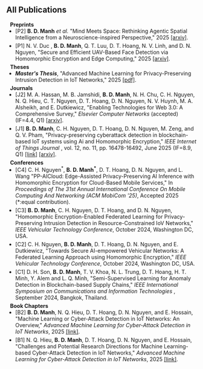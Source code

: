 ## All Publications <a id="all-pub"></a>
<!-- **************************************** Preprint start here **************************************** -->
<h4 style="margin:0 10px 0;"> Preprints</h4>
<ul style="margin:0 0 5px;">
<li><a><autocolor>
[P2] <strong>B. D. Manh</strong> <i>et al.</i> "Mind Meets Space: Rethinking Agentic Spatial Intelligence from a Neuroscience-inspired Perspective," 2025 <a href="https://arxiv.org/abs/2509.09154"> [arxiv]</a>.
</autocolor></a></li>
</ul>
<ul style="margin:0 0 5px;">
<li><a><autocolor>
[P1] N. V. Duc , <strong>B. D. Manh</strong>, Q. T. Luu, D. T. Hoang, N. V. Linh, and D. N. Nguyen, "Secure and Efficient UAV-Based Face Detection via Homomorphic Encryption and Edge Computing," 2025 <a href="https://arxiv.org/pdf/2507.09860"> [arxiv]</a>.
</autocolor></a></li>
</ul>

<!-- **************************************** Thesis start here **************************************** -->
<h4 style="margin:0 10px 0;"> Theses</h4>
<ul style="margin:0 0 5px;">
<li><a><autocolor>
<strong><i>Master's Thesis</i></strong>, "Advanced Machine Learning for Privacy-Preserving Intrusion Detection in IoT Networks," 2025 <a href="https://opus.lib.uts.edu.au/bitstream/10453/188070/1/thesis.pdf"> [pdf]</a>.
</autocolor></a></li>
</ul>

<!-- **************************************** Journal start here **************************************** -->
<h4 style="margin:0 10px 0;"> Journals</h4>
<ul style="margin:0 0 5px;">
<li><a><autocolor>
[J2] M. A. Hassan,  M. B. Jamshidi, <strong>B. D. Manh</strong>,  N. H. Chu, C. H. Nguyen, N. Q. Hieu,  C. T. Nguyen, D. T. Hoang, D. N. Nguyen, N. V. Huynh, M. A. Alsheikh, and E. Dutkiewicz, "Enabling Technologies for Web 3.0: A Comprehensive Survey," <i>Elsevier Computer Networks</i> (accepted) (IF=4.4, Q1) <a href="https://arxiv.org/abs/2401.10901"> [arxiv]</a>.
</autocolor></a></li>
</ul>

<ul style="margin:0 0 5px;">
<li><a><autocolor>
[J1] <strong>B. D. Manh</strong>, C. H. Nguyen, D. T. Hoang, D. N. Nguyen, M. Zeng, and Q. V. Pham, "Privacy-preserving cyberattack detection in blockchain-based IoT systems using Ai and Homomorphic Encryption," <i>IEEE Internet of Things Journal </i>, vol. 12, no. 11, pp. 16478-16492, June 2025 (IF=8.9, Q1) <a href="https://ieeexplore.ieee.org/abstract/document/10856250"> [link]</a> <a href="https://arxiv.org/pdf/2412.13522"> [arxiv]</a>.
</autocolor></a></li>
</ul>

<!-- **************************************** Conference start here **************************************** -->

<h4 style="margin:0 10px 0;"> Conferences</h4>

<ul style="margin:0 0 5px;">
<li><a><autocolor>
[C4] C. H. Nguyen<sup>*</sup>, <strong>B. D. Manh<sup>*</sup></strong>, D. T. Hoang, D. N. Nguyen, and L. Wang "PP-AICloud: Edge-Assisted Privacy-Preserving AI Inference with Homomorphic Encryption for Cloud-Based Mobile Services," In <i>Proceedings of The 31st Annual International Conference On Mobile Computing And Networking (ACM MobiCom '25)</i>, Accepted 2025 (*:equal contribution).
</autocolor></a></li>
</ul>

<ul style="margin:0 0 5px;">
<li><a><autocolor>
[C3] <strong>B. D. Manh</strong>, C. H. Nguyen, D. T. Hoang, and D. N. Nguyen, "Homomorphic Encryption-Enabled Federated Learning for Privacy-Preserving Intrusion Detection in Resource-Constrained IoV Networks," <i>IEEE Vehicular Technology Conference</i>, October 2024, Washington DC, USA.
</autocolor></a></li>
</ul>

<ul style="margin:0 0 5px;">
<li><a><autocolor>
[C2] C. H. Nguyen, <strong>B. D. Manh</strong>, D. T. Hoang, D. N. Nguyen, and E. Dutkiewicz, "Towards Secure AI-empowered Vehicular Networks: A Federated Learning Approach using Homomorphic Encryption,"  <i>IEEE Vehicular Technology Conference</i>, October 2024, Washington DC, USA.
</autocolor></a></li>
</ul>

<ul style="margin:0 0 5px;">
<li><a><autocolor>
[C1] D. H. Son, <strong>B. D. Manh</strong>, T. V. Khoa, N. L. Trung, D. T. Hoang, H. T. Minh, Y. Alem and L. Q. Minh, "Semi-Supervised Learning for Anomaly Detection in Blockchain-based Supply Chains," <i>IEEE International Symposium on Communications and Information Technologies </i>, September 2024, Bangkok, Thailand.
</autocolor></a></li>
</ul>
<!-- **************************************** Books start here **************************************** -->

<h4 style="margin:0 10px 0;"> Book Chapters</h4>

<ul style="margin:0 0 5px;">
<li><a><autocolor>
[B2] <strong>B. D. Manh</strong>, N. Q. Hieu, D. T. Hoang, D. N. Nguyen, and E. Hossain, "Machine Learning or Cyber-Attack Detection in IoT Networks: An Overview," <i>Advanced Machine Learning for Cyber-Attack Detection in IoT Networks</i>, 2025 <a href="https://www.sciencedirect.com/science/article/abs/pii/B9780443290329000063"> [link]</a>.
</autocolor></a></li>
</ul>

<ul style="margin:0 0 5px;">
<li><a><autocolor>
[B1] N. Q. Hieu, <strong>B. D. Manh</strong>, D. T. Hoang, D. N. Nguyen, and E. Hossain, "Challenges and Potential Research Directions for Machine Learning-based Cyber-Attack Detection in IoT Networks," <i>Advanced Machine Learning for Cyber-Attack Detection in IoT Networks</i>, 2025 <a href="https://www.sciencedirect.com/science/article/abs/pii/B978044329032900018X"> [link]</a>.
</autocolor></a></li>
</ul>

